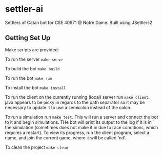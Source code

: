 # settler-ai
Settlers of Catan bot for CSE 40971 @ Notre Dame. Built using JSettlers2

## Getting Set Up

Make scripts are provided:

To run the server `make serve`

To build the bot `make build`

To run the bot `make run`

To install the bot `make install`

To run the client on the currently running (local) server run `make client`. java appears to be picky in regards to the path separator so it may be necessary to update it to use a semicolon instead of the colon.

To run a simulation run `make test`. This will run a server and connect the bot to it and begin simulations. THe bot will print its output to the log if it is in the simulation (sometimes does not make it in due to race conditions, which requires a restart). To view its progress, run the client program, select a name, and join the current game, where it will be called 'nd'.

To clean the project `make clean`